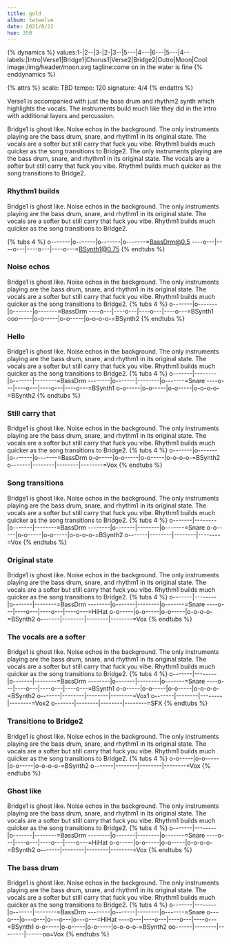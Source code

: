 ```yaml
---
title: gold
album: twtwelve
date: 2021/8/22
hue: 350
---
```


{% dynamics %}
values:1-|2--|3-\|2-\|3--|5---\|4---|6---|5---\|4--
labels:|Intro|Verse1|Bridge1|Chorus1|Verse2|Bridge2|Outro|Moon|Cool
image:/img/header/moon.svg
tagline:come on in the water is fine
{% enddynamics %}
<!-- more -->

{% attrs %}
scale: TBD
tempo: 120
signature: 4/4
{% endattrs %}

Verse1 is accompanied with just the bass drum and rhythm2 synth which highlights the vocals. The instruments build much like they did in the intro with additional layers and percussion.

Bridge1 is ghost like. Noise echos in the background. The only instruments playing are the bass drum, snare, and rhythm1 in its original state. The vocals are a softer but still carry that fuck you vibe. Rhythm1 builds much quicker as the song transitions to Bridge2. The only instruments playing are the bass drum, snare, and rhythm1 in its original state. The vocals are a softer but still carry that fuck you vibe. Rhythm1 builds much quicker as the song transitions to Bridge2.

### Rhythm1 builds
Bridge1 is ghost like. Noise echos in the background. The only instruments playing are the bass drum, snare, and rhythm1 in its original state. The vocals are a softer but still carry that fuck you vibe. Rhythm1 builds much quicker as the song transitions to Bridge2.

{% tubs 4 %}
o-------|o-------|o-------|o-------=BassDrm@0.5
----o---|----o---|----o---|----o---=BSynth1@0.75
{% endtubs %}

### Noise echos
Bridge1 is ghost like. Noise echos in the background. The only instruments playing are the bass drum, snare, and rhythm1 in its original state. The vocals are a softer but still carry that fuck you vibe. Rhythm1 builds much quicker as the song transitions to Bridge2.
{% tubs 4 %}
o-------|o-------|o-------|o-------=BassDrm
----o---|----o---|----o---|----o---=BSynth1
ooo-----|o-o-----|o-o-----|o-o-o-o-=BSynth2
{% endtubs %}

### Hello
Bridge1 is ghost like. Noise echos in the background. The only instruments playing are the bass drum, snare, and rhythm1 in its original state. The vocals are a softer but still carry that fuck you vibe. Rhythm1 builds much quicker as the song transitions to Bridge2.
{% tubs 4 %}
o-------|--------|o-------|--------=BassDrm
--------|o-------|--------|o-------=Snare
----o---|----o---|----o---|----o---=BSynth1
o-o-----|o-o-----|o-o-----|o-o-o-o-=BSynth2
{% endtubs %}

### Still carry that
Bridge1 is ghost like. Noise echos in the background. The only instruments playing are the bass drum, snare, and rhythm1 in its original state. The vocals are a softer but still carry that fuck you vibe. Rhythm1 builds much quicker as the song transitions to Bridge2.
{% tubs 4 %}
o-------|o-------|o-------|o-------=BassDrm
o-o-----|o-o-----|o-o-----|o-o-o-o-=BSynth2
o-------|--------|--------|--------=Vox
{% endtubs %}

### Song transitions
Bridge1 is ghost like. Noise echos in the background. The only instruments playing are the bass drum, snare, and rhythm1 in its original state. The vocals are a softer but still carry that fuck you vibe. Rhythm1 builds much quicker as the song transitions to Bridge2.
{% tubs 4 %}
o-------|--------|o-------|--------=BassDrm
--------|o-------|--------|o-------=Snare
o-o-----|o-o-----|o-o-----|o-o-o-o-=BSynth2
o-------|--------|--------|--------=Vox
{% endtubs %}

### Original state
Bridge1 is ghost like. Noise echos in the background. The only instruments playing are the bass drum, snare, and rhythm1 in its original state. The vocals are a softer but still carry that fuck you vibe. Rhythm1 builds much quicker as the song transitions to Bridge2.
{% tubs 4 %}
o-------|--------|o-------|--------=BassDrm
--------|o-------|--------|o-------=Snare
----o---|----o---|----o---|----o---=HiHat
o-o-----|o-o-----|o-o-----|o-o-o-o-=BSynth2
o-------|--------|--------|--------=Vox
{% endtubs %}

### The vocals are a softer
Bridge1 is ghost like. Noise echos in the background. The only instruments playing are the bass drum, snare, and rhythm1 in its original state. The vocals are a softer but still carry that fuck you vibe. Rhythm1 builds much quicker as the song transitions to Bridge2.
{% tubs 4 %}
o-------|--------|o-------|--------=BassDrm
--------|o-------|--------|o-------=Snare
----o---|----o---|----o---|----o---=BSynth1
o-o-----|o-o-----|o-o-----|o-o-o-o-=BSynth2
o-------|--------|--------|--------=Vox1
o-------|--------|--------|--------=Vox2
o-------|--------|--------|--------=SFX
{% endtubs %}

### Transitions to Bridge2
Bridge1 is ghost like. Noise echos in the background. The only instruments playing are the bass drum, snare, and rhythm1 in its original state. The vocals are a softer but still carry that fuck you vibe. Rhythm1 builds much quicker as the song transitions to Bridge2.
{% tubs 4 %}
o-o-----|o-o-----|o-o-----|o-o-o-o-=BSynth2
o-------|--------|--------|--------=Vox
{% endtubs %}

### Ghost like
Bridge1 is ghost like. Noise echos in the background. The only instruments playing are the bass drum, snare, and rhythm1 in its original state. The vocals are a softer but still carry that fuck you vibe. Rhythm1 builds much quicker as the song transitions to Bridge2.
{% tubs 4 %}
o-------|--------|o-------|--------=BassDrm
--------|o-------|--------|o-------=Snare
----o---|----o---|----o---|----o---=HiHat
o-o-----|o-o-----|o-o-----|o-o-o-o-=BSynth2
o-------|--------|--------|--------=Vox
{% endtubs %}

### The bass drum
Bridge1 is ghost like. Noise echos in the background. The only instruments playing are the bass drum, snare, and rhythm1 in its original state. The vocals are a softer but still carry that fuck you vibe. Rhythm1 builds much quicker as the song transitions to Bridge2.
{% tubs 4 %}
o-------|--------|o-------|--------=BassDrm
--------|o-------|--------|o-------=Snare
o---o---|o---o---|o---o---|o---o---=HiHat
----o---|----o---|----o---|----o---=BSynth1
o-o-----|o-o-----|o-o-----|o-o-o-o-=BSynth2
oo------|--------|--------|------oo=Vox
{% endtubs %}
